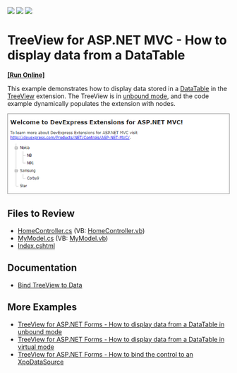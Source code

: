 <!-- default badges list -->
![](https://img.shields.io/endpoint?url=https://codecentral.devexpress.com/api/v1/VersionRange/128552549/14.1.3%2B)
[![](https://img.shields.io/badge/Open_in_DevExpress_Support_Center-FF7200?style=flat-square&logo=DevExpress&logoColor=white)](https://supportcenter.devexpress.com/ticket/details/E2944)
[![](https://img.shields.io/badge/📖_How_to_use_DevExpress_Examples-e9f6fc?style=flat-square)](https://docs.devexpress.com/GeneralInformation/403183)
<!-- default badges end -->
<!-- default file list -->
# TreeView for ASP.NET MVC - How to display data from a DataTable
<!-- run online -->
**[[Run Online]](https://codecentral.devexpress.com/e2944/)**
<!-- run online end -->
This example demonstrates how to display data stored in a [DataTable](https://learn.microsoft.com/en-us/dotnet/api/system.data.datatable?view=net-7.0) in the [TreeView](https://docs.devexpress.com/AspNetMvc/DevExpress.Web.Mvc.TreeViewExtension) extension. The TreeView is in [unbound mode](https://docs.devexpress.com/AspNetMvc/10346/components/site-navigation-and-layout/tree-view/binding-to-data/unbound-mode), and the code example dynamically populates the extension with nodes.

![Display Data from a DataTable in TreeView](image.png)

## Files to Review

* [HomeController.cs](./CS/Controllers/HomeController.cs) (VB: [HomeController.vb](./VB/Controllers/HomeController.vb))
* [MyModel.cs](./CS/Models/MyModel.cs) (VB: [MyModel.vb](./VB/Models/MyModel.vb))
* [Index.cshtml](./CS/Views/Home/Index.cshtml)

## Documentation

* [Bind TreeView to Data](https://docs.devexpress.com/AspNetMvc/10331/components/site-navigation-and-layout/tree-view/binding-to-data)

## More Examples

* [TreeView for ASP.NET Forms - How to display data from a DataTable in unbound mode](https://github.com/DevExpress-Examples/how-to-bind-the-aspxtreeview-to-plain-data-unbound-mode-e2873)
* [TreeView for ASP.NET Forms - How to display data from a DataTable in virtual mode](https://github.com/DevExpress-Examples/how-to-bind-the-aspxtreeview-to-plain-data-virtual-mode-e2872)
* [TreeView for ASP.NET Forms - How to bind the control to an XpoDataSource](https://github.com/DevExpress-Examples/how-to-bind-the-aspxtreeview-with-associated-objects-or-the-xpohierarchicaldatasource-e2875)
